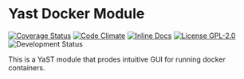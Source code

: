 Yast Docker Module
========================

[![Coverage Status](https://coveralls.io/repos/yast/yast-docker/badge.png)](https://coveralls.io/r/yast/yast-docker)
[![Code Climate](https://codeclimate.com/github/yast/yast-docker.png)](https://codeclimate.com/github/yast/yast-docker)
[![Inline Docs](http://inch-ci.org/github/yast/yast-docker.png?branch=master)](http://inch-ci.org/github/yast/yast-docker)
[![License GPL-2.0](http://b.repl.ca/v1/license-GPL--3.0-blue.png)](http://www.gnu.org/licenses/gpl-3.0-standalone.html)
![Development Status](http://b.repl.ca/v1/status-development-yellow.png)

This is a YaST module that prodes intuitive GUI for running docker containers.
